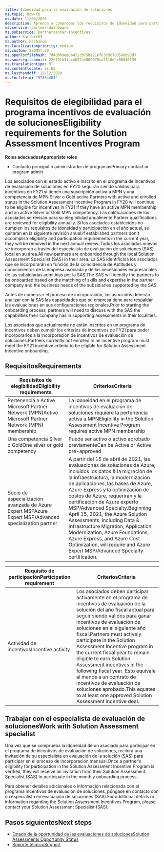 ```yaml
---
title: Idoneidad para la evaluación de soluciones
ms.topic: how-to
ms.date: 11/09/2020
description: Aprenda a comprobar los requisitos de idoneidad para participar en el programa incentivos de evaluación de soluciones.
ms.service: partner-dashboard
ms.subservice: partnercenter-incentives
author: Karthic83
ms.author: kashanum
ms.localizationpriority: medium
ms.custom: SEOMAY.20
ms.openlocfilehash: 7d40b09ee8b452cb75be216f83ddc700596b93d7
ms.sourcegitcommit: 22d79fb31cce852ae809078ea2310ebc80030739
ms.translationtype: MT
ms.contentlocale: es-ES
ms.lasthandoff: 12/12/2020
ms.locfileid: "97354481"
---
```

# <a name="eligibility-requirements-for-the-solution-assessment-incentives-program"></a><span data-ttu-id="41811-103">Requisitos de elegibilidad para el programa incentivos de evaluación de soluciones</span><span class="sxs-lookup"><span data-stu-id="41811-103">Eligibility requirements for the Solution Assessment Incentives Program</span></span>

<span data-ttu-id="41811-104">**Roles adecuados**</span><span class="sxs-lookup"><span data-stu-id="41811-104">**Appropriate roles**</span></span>

- <span data-ttu-id="41811-105">Contacto principal o administrador de programas</span><span class="sxs-lookup"><span data-stu-id="41811-105">Primary contact or program admin</span></span>

<span data-ttu-id="41811-106">Los asociados con el estado activo e inscrito en el programa de incentivos de evaluación de soluciones en FY20 seguirán siendo válidos para incentivos en FY21 si tienen una suscripción activa a MPN y una competencia de MPN Silver o Gold activa.</span><span class="sxs-lookup"><span data-stu-id="41811-106">Partners with active and enrolled status in the Solution Assessment Incentive Program in FY20 will continue to be eligible for incentives in FY21 if they have an active MPN membership and an active Silver or Gold MPN competency.</span></span> <span data-ttu-id="41811-107">Las calificaciones de los asociados se revisan para su elegibilidad anualmente.</span><span class="sxs-lookup"><span data-stu-id="41811-107">Partner qualifications are reviewed for eligibility annually.</span></span> <span data-ttu-id="41811-108">Si los asociados establecidos no cumplen los requisitos de idoneidad y participación en el año actual, se quitarán en la siguiente revisión anual.</span><span class="sxs-lookup"><span data-stu-id="41811-108">If established partners don't accomplish eligibility and participation requirements in the current year, they will be removed in the next annual review.</span></span> <span data-ttu-id="41811-109">Todos los asociados nuevos se incorporan a través del especialista de evaluación de soluciones (SAS) local en su área.</span><span class="sxs-lookup"><span data-stu-id="41811-109">All new partners are onboarded through the local Solution Assessment Specialist (SAS) in their area.</span></span> <span data-ttu-id="41811-110">La SAS identificará los asociados que se incorporarán en función de la coincidencia de Aptitudes y conocimientos de la empresa asociada y de las necesidades empresariales de las subsidiarias admitidas por la SAS.</span><span class="sxs-lookup"><span data-stu-id="41811-110">The SAS will identify the partners to be onboarded based on the matching of skills and expertise in the partner company and the business needs of the subsidiaries supported by the SAS.</span></span>

<span data-ttu-id="41811-111">Antes de comenzar el proceso de incorporación, los asociados deberán analizar con la SAS las capacidades que su empresa tiene para respaldar las evaluaciones en sus configuraciones regionales.</span><span class="sxs-lookup"><span data-stu-id="41811-111">Prior to starting the onboarding process, partners will need to discuss with the SAS the capabilities their company has in supporting assessments in their localities.</span></span>

<span data-ttu-id="41811-112">Los asociados que actualmente no están inscritos en un programa de incentivos deben cumplir los criterios de incentivos de FY21 para poder incorporarlos a la incorporación de incentivos de evaluación de soluciones.</span><span class="sxs-lookup"><span data-stu-id="41811-112">Partners currently not enrolled in an incentive program must meet the FY21 incentive criteria to be eligible for Solution Assessment Incentive onboarding.</span></span>

## <a name="requirements"></a><span data-ttu-id="41811-113">Requisitos</span><span class="sxs-lookup"><span data-stu-id="41811-113">Requirements</span></span>

|<span data-ttu-id="41811-114">**Requisitos de elegibilidad**</span><span class="sxs-lookup"><span data-stu-id="41811-114">**Eligibility requirements**</span></span>|<span data-ttu-id="41811-115">**Criterios**</span><span class="sxs-lookup"><span data-stu-id="41811-115">**Criteria**</span></span>|
|-----------------------|------------------|
|<span data-ttu-id="41811-116">Pertenencia a Active Microsoft Partner Network (MPN)</span><span class="sxs-lookup"><span data-stu-id="41811-116">Active Microsoft Partner Network (MPN) membership</span></span>|<span data-ttu-id="41811-117">La idoneidad en el programa de incentivos de evaluación de soluciones requiere la pertenencia activa a MPN</span><span class="sxs-lookup"><span data-stu-id="41811-117">Eligibility in the Solution Assessment Incentive Program requires active MPN membership</span></span>|
|<span data-ttu-id="41811-118">Una competencia Silver o Gold</span><span class="sxs-lookup"><span data-stu-id="41811-118">One silver or gold competency</span></span>|<span data-ttu-id="41811-119">Puede ser activo o activo aprobado previamente</span><span class="sxs-lookup"><span data-stu-id="41811-119">Can be Active or Active pre-approved</span></span>|
|<span data-ttu-id="41811-120">Socio de especialización avanzada de Azure Expert MSP</span><span class="sxs-lookup"><span data-stu-id="41811-120">Azure Expert MSP/Advanced specialization partner</span></span>|<span data-ttu-id="41811-121">A partir del 15 de abril de 2021, las evaluaciones de soluciones de Azure, incluidos los datos & la migración de la infraestructura, la modernización de aplicaciones, las bases de Azure, Azure Express y la optimización de costos de Azure, requerirán y la certificación de Azure experto MSP/Advanced Specialty.</span><span class="sxs-lookup"><span data-stu-id="41811-121">Beginning April 15, 2021, the Azure Solution Assessments, including Data & Infrastructure Migration, Application Modernization, Azure Foundations, Azure Express, and Azure Cost Optimization, will require and Azure Expert MSP/Advanced Specialty certification.</span></span>|

|<span data-ttu-id="41811-122">**Requisito de participación**</span><span class="sxs-lookup"><span data-stu-id="41811-122">**Participation requirement**</span></span>|<span data-ttu-id="41811-123">**Criterios**</span><span class="sxs-lookup"><span data-stu-id="41811-123">**Criteria**</span></span>|
|-------------------------|-------------------------------------|
|<span data-ttu-id="41811-124">Actividad de incentivos</span><span class="sxs-lookup"><span data-stu-id="41811-124">Incentive activity</span></span>|<span data-ttu-id="41811-125">Los asociados deben participar activamente en el programa de incentivos de evaluación de la solución del año fiscal actual para seguir siendo válidos para ganar incentivos de evaluación de soluciones en el siguiente año fiscal.</span><span class="sxs-lookup"><span data-stu-id="41811-125">Partners must actively participate in the Solution Assessment Incentive program in the current fiscal year to remain eligible to earn Solution Assessment incentives in the following fiscal year.</span></span> <span data-ttu-id="41811-126">Esto equivale al menos a un contrato de incentivos de evaluación de soluciones aprobado.</span><span class="sxs-lookup"><span data-stu-id="41811-126">This equates to at least one approved Solution Assessment incentive deal.</span></span>|

## <a name="work-with-solution-assessment-specialist"></a><span data-ttu-id="41811-127">Trabajar con el especialista de evaluación de soluciones</span><span class="sxs-lookup"><span data-stu-id="41811-127">Work with Solution Assessment specialist</span></span>

<span data-ttu-id="41811-128">Una vez que se comprueba la idoneidad de un asociado para participar en el programa de incentivos de evaluación de soluciones, recibirá una invitación de su especialista en evaluación de la solución (SAS) para participar en el proceso de incorporación mensual.</span><span class="sxs-lookup"><span data-stu-id="41811-128">Once a partner’s eligibility for participation in the Solution Assessment Incentive Program is verified, they will receive an invitation from their Solution Assessment Specialist (SAS) to participate in the monthly onboarding process.</span></span>

<span data-ttu-id="41811-129">Para obtener detalles adicionales o información relacionada con el programa incentivos de evaluación de soluciones, póngase en contacto con su especialista en evaluación de soluciones (SAS).</span><span class="sxs-lookup"><span data-stu-id="41811-129">For additional details or information regarding the Solution Assessment Incentives Program, please contact your Solution Assessment Specialist (SAS).</span></span>

## <a name="next-steps"></a><span data-ttu-id="41811-130">Pasos siguientes</span><span class="sxs-lookup"><span data-stu-id="41811-130">Next steps</span></span>

- [<span data-ttu-id="41811-131">Estado de la oportunidad de las evaluaciones de soluciones</span><span class="sxs-lookup"><span data-stu-id="41811-131">Solution Assessments Opportunity Status</span></span>](chip-solution-assessment.md)
- [<span data-ttu-id="41811-132">Soporte técnico</span><span class="sxs-lookup"><span data-stu-id="41811-132">Support</span></span>](report-problems-with-partner-center.md)









